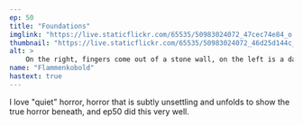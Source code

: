 ```yaml
---
ep: 50
title: "Foundations"
imglink: "https://live.staticflickr.com/65535/50983024072_47cec74e84_o.jpg"
thumbnail: "https://live.staticflickr.com/65535/50983024072_46d25d144c_q.jpg"
alt: >
    On the right, fingers come out of a stone wall, on the left is a dark figure wearing a top hat. Above the figure is text reading &quot;Ep 50 - Foundations&quot;.
name: "Flammenkobold"
hastext: true
---
```

I love "quiet" horror, horror that is subtly unsettling and unfolds to show the true horror beneath, and ep50 did this very well.